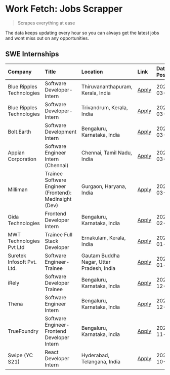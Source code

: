 # Work Fetch: Jobs Scrapper
> Scrapes everything at ease

The data keeps updating every hour so you can always get the latest jobs and wont miss out on any opportunities.

## SWE Internships
<!--START_SECTION:workfetch-->
| Company                    | Title                                                  | Location                                  | Link                                                                                                                                                                                                                                                           | Date Posted   |
|:---------------------------|:-------------------------------------------------------|:------------------------------------------|:---------------------------------------------------------------------------------------------------------------------------------------------------------------------------------------------------------------------------------------------------------------|:--------------|
| Blue Ripples Technologies  | Software Developer- Intern                             | Thiruvananthapuram, Kerala, India         | [Apply](https://in.linkedin.com/jobs/view/software-developer-intern-at-blue-ripples-technologies-3850505983?refId=P5oUy73gQBmawl9uVG3%2FDw%3D%3D&trackingId=K88sm3rhcdypU9bnQxFS1Q%3D%3D&position=8&pageNum=0&trk=public_jobs_jserp-result_search-card)        | 2024-03-09    |
| Blue Ripples Technologies  | Software Developer- Intern                             | Trivandrum, Kerala, India                 | [Apply](https://in.linkedin.com/jobs/view/software-developer-intern-at-blue-ripples-technologies-3850694934?refId=P5oUy73gQBmawl9uVG3%2FDw%3D%3D&trackingId=sH%2BzuOKulfgohAdpCIB88Q%3D%3D&position=5&pageNum=0&trk=public_jobs_jserp-result_search-card)      | 2024-03-08    |
| Bolt.Earth                 | Software Development Intern                            | Bengaluru, Karnataka, India               | [Apply](https://in.linkedin.com/jobs/view/software-development-intern-at-bolt-earth-3849437038?refId=P5oUy73gQBmawl9uVG3%2FDw%3D%3D&trackingId=ajCV85quCBAtHuDh10pHRQ%3D%3D&position=10&pageNum=0&trk=public_jobs_jserp-result_search-card)                    | 2024-03-07    |
| Appian Corporation         | Software Engineer Intern (Chennai)                     | Chennai, Tamil Nadu, India                | [Apply](https://in.linkedin.com/jobs/view/software-engineer-intern-chennai-at-appian-corporation-3848335036?refId=P5oUy73gQBmawl9uVG3%2FDw%3D%3D&trackingId=JY%2FLvdyxlopSLrE0ZlNCJg%3D%3D&position=19&pageNum=0&trk=public_jobs_jserp-result_search-card)     | 2024-03-07    |
| Milliman                   | Trainee Software Engineer (Frontend): MedInsight (Dev) | Gurgaon, Haryana, India                   | [Apply](https://in.linkedin.com/jobs/view/trainee-software-engineer-frontend-medinsight-dev-at-milliman-3792874280?refId=P5oUy73gQBmawl9uVG3%2FDw%3D%3D&trackingId=lWgEsF9x7xyAxOCryARJXw%3D%3D&position=6&pageNum=0&trk=public_jobs_jserp-result_search-card) | 2024-03-01    |
| Gida Technologies          | Frontend Developer Intern                              | Bengaluru, Karnataka, India               | [Apply](https://in.linkedin.com/jobs/view/frontend-developer-intern-at-gida-technologies-3836040945?refId=P5oUy73gQBmawl9uVG3%2FDw%3D%3D&trackingId=mMBvgegkrAw5EXMoJWbKQw%3D%3D&position=13&pageNum=0&trk=public_jobs_jserp-result_search-card)               | 2024-02-21    |
| MWT Technologies Pvt Ltd   | Trainee Full Stack Developer                           | Ernakulam, Kerala, India                  | [Apply](https://in.linkedin.com/jobs/view/trainee-full-stack-developer-at-mwt-technologies-pvt-ltd-3800921715?refId=P5oUy73gQBmawl9uVG3%2FDw%3D%3D&trackingId=XleUIanluSmh99WeXfZVkA%3D%3D&position=7&pageNum=0&trk=public_jobs_jserp-result_search-card)      | 2024-01-09    |
| Suretek Infosoft Pvt. Ltd. | Software Engineer-Trainee                              | Gautam Buddha Nagar, Uttar Pradesh, India | [Apply](https://in.linkedin.com/jobs/view/software-engineer-trainee-at-suretek-infosoft-pvt-ltd-3800934643?refId=P5oUy73gQBmawl9uVG3%2FDw%3D%3D&trackingId=u%2B8DG53nGTrxPmR4AE%2BmnQ%3D%3D&position=21&pageNum=0&trk=public_jobs_jserp-result_search-card)    | 2024-01-09    |
| iRely                      | Software Developer Trainee                             | Bengaluru, Karnataka, India               | [Apply](https://in.linkedin.com/jobs/view/software-developer-trainee-at-irely-3801577534?refId=P5oUy73gQBmawl9uVG3%2FDw%3D%3D&trackingId=ZVFXwaAwTHAFfd2gS5O2pg%3D%3D&position=12&pageNum=0&trk=public_jobs_jserp-result_search-card)                          | 2023-12-22    |
| Thena                      | Software Engineer Intern                               | Bengaluru, Karnataka, India               | [Apply](https://in.linkedin.com/jobs/view/software-engineer-intern-at-thena-3778731751?refId=P5oUy73gQBmawl9uVG3%2FDw%3D%3D&trackingId=AUGxX%2FLM56xBeOLSeq4vxw%3D%3D&position=15&pageNum=0&trk=public_jobs_jserp-result_search-card)                          | 2023-12-05    |
| TrueFoundry                | Software Engineer- Frontend Developer Intern           | Bengaluru, Karnataka, India               | [Apply](https://in.linkedin.com/jobs/view/software-engineer-frontend-developer-intern-at-truefoundry-3790095058?refId=P5oUy73gQBmawl9uVG3%2FDw%3D%3D&trackingId=a9rhJDbBAFXknTlZd1eX4w%3D%3D&position=14&pageNum=0&trk=public_jobs_jserp-result_search-card)   | 2023-11-24    |
| Swipe (YC S21)             | React Developer Intern                                 | Hyderabad, Telangana, India               | [Apply](https://in.linkedin.com/jobs/view/react-developer-intern-at-swipe-yc-s21-3737600089?refId=P5oUy73gQBmawl9uVG3%2FDw%3D%3D&trackingId=z1UoXzh6PSEuzGNzsHVzSw%3D%3D&position=16&pageNum=0&trk=public_jobs_jserp-result_search-card)                       | 2023-10-13    |
<!--END_SECTION:workfetch-->
